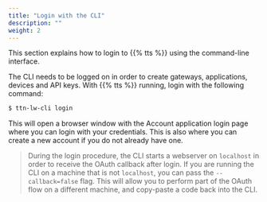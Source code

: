 ```yaml
---
title: "Login with the CLI"
description: ""
weight: 2
---
```


This section explains how to login to {{% tts %}} using the command-line interface.

<!--more-->

The CLI needs to be logged on in order to create gateways, applications, devices and API keys. With {{% tts %}} running, login with the following command:

```bash
$ ttn-lw-cli login
```

This will open a browser window with the Account application login page where you can login with your credentials. This is also where you can create a new account if you do not already have one.

> During the login procedure, the CLI starts a webserver on `localhost` in order to receive the OAuth callback after login. If you are running the CLI on a machine that is not `localhost`, you can pass the `--callback=false` flag. This will allow you to perform part of the OAuth flow on a different machine, and copy-paste a code back into the CLI.
